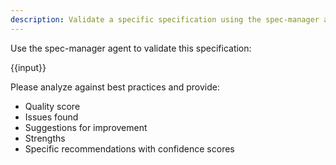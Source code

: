 ```yaml
---
description: Validate a specific specification using the spec-manager agent
---
```


Use the spec-manager agent to validate this specification:

{{input}}

Please analyze against best practices and provide:
- Quality score
- Issues found
- Suggestions for improvement
- Strengths
- Specific recommendations with confidence scores